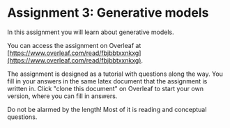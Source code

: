 # Assignment 3: Generative models

In this assignment you will learn about generative models.

You can access the assignment on Overleaf at [https://www.overleaf.com/read/fbjbbtxxnkxg](https://www.overleaf.com/read/fbjbbtxxnkxg).

The assignment is designed as a tutorial with questions along the way.  You fill in your answers in the same latex document that the assignment is written in.  Click "clone this document" on Overleaf to start your own version, where you can fill in answers.

Do not be alarmed by the length!  Most of it is reading and conceptual questions.
